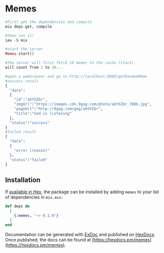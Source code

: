 # Memes


```elixir
#first get the dependencies and compile
mix deps.get, compile

#then run it!
iex -S mix

#start the server 
Memes.start()

#the server will first fetch 10 memes to the cache (stack).
will count from 1 to 10...

#open a webbrowser and go to http://localhost:8880/getRandomMeme
#success result
{
  "data":
  {
    "id":"abYXZbr",
    "imgUrl":"https://images-cdn.9gag.com/photo/abYXZbr_700b.jpg",
    "pageUrl":"http://9gag.com/gag/abYXZbr",
    "title":"God is listening"
  },
  "status":"success"
}
#failed result
{
  "data":
  {
    "error (reason)"
  },
  "status":"failed"
}
```

## Installation

If [available in Hex](https://hex.pm/docs/publish), the package can be installed
by adding `memes` to your list of dependencies in `mix.exs`:

```elixir
def deps do
  [
    {:memes, "~> 0.1.0"}
  ]
end
```

Documentation can be generated with [ExDoc](https://github.com/elixir-lang/ex_doc)
and published on [HexDocs](https://hexdocs.pm). Once published, the docs can
be found at [https://hexdocs.pm/memes](https://hexdocs.pm/memes).

